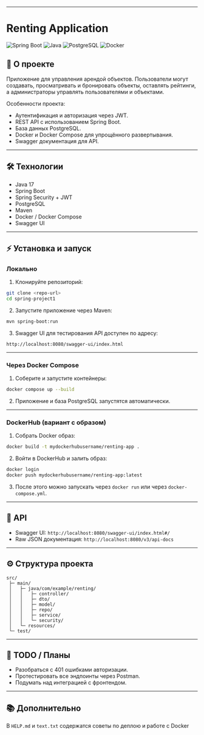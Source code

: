 
---

# Renting Application

![Spring Boot](https://img.shields.io/badge/SpringBoot-2.7-brightgreen)
![Java](https://img.shields.io/badge/Java-17-blue)
![PostgreSQL](https://img.shields.io/badge/PostgreSQL-15-blue)
![Docker](https://img.shields.io/badge/Docker-24.0-blue)

## 📌 О проекте

Приложение для управления арендой объектов. Пользователи могут создавать, просматривать и бронировать объекты, оставлять рейтинги, а администраторы управлять пользователями и объектами.

Особенности проекта:

* Аутентификация и авторизация через JWT.
* REST API с использованием Spring Boot.
* База данных PostgreSQL.
* Docker и Docker Compose для упрощённого развертывания.
* Swagger документация для API.

---

## 🛠 Технологии

* Java 17
* Spring Boot
* Spring Security + JWT
* PostgreSQL
* Maven
* Docker / Docker Compose
* Swagger UI

---

## ⚡ Установка и запуск

### Локально

1. Клонируйте репозиторий:

```bash
git clone <repo-url>
cd spring-project1
```

2. Запустите приложение через Maven:

```bash
mvn spring-boot:run
```

3. Swagger UI для тестирования API доступен по адресу:

```
http://localhost:8080/swagger-ui/index.html
```

---

### Через Docker Compose

1. Соберите и запустите контейнеры:

```bash
docker compose up --build
```

2. Приложение и база PostgreSQL запустятся автоматически.

---

### DockerHub (вариант с образом)

1. Собрать Docker образ:

```bash
docker build -t mydockerhubusername/renting-app .
```

2. Войти в DockerHub и залить образ:

```bash
docker login
docker push mydockerhubusername/renting-app:latest
```

3. После этого можно запускать через `docker run` или через `docker-compose.yml`.

---

## 📄 API

* Swagger UI: `http://localhost:8080/swagger-ui/index.html#/`
* Raw JSON документация: `http://localhost:8080/v3/api-docs`

---

## ⚙️ Структура проекта

```
src/
 ├─ main/
 │   ├─ java/com/example/renting/
 │   │   ├─ controller/
 │   │   ├─ dto/
 │   │   ├─ model/
 │   │   ├─ repo/
 │   │   ├─ service/
 │   │   └─ security/
 │   └─ resources/
 └─ test/
```

---

## 🚀 TODO / Планы

* Разобраться с 401 ошибками авторизации.
* Протестировать все эндпоинты через Postman.
* Подумать над интеграцией с фронтендом.

---

## 📚 Дополнительно

В `HELP.md` и `text.txt` содержатся советы по деплою и работе с Docker
